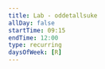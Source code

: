 ```yaml
---
title: Lab - oddetallsuke
allDay: false
startTime: 09:15
endTime: 12:00
type: recurring
daysOfWeek: [R]
---
```

